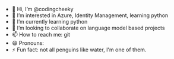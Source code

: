 - 👋 Hi, I’m @codingcheeky
- 👀 I’m interested in Azure, Identity Management, learning python
- 🌱 I’m currently learning python
- 💞️ I’m looking to collaborate on language model based projects
- 📫 How to reach me: git
- 😄 Pronouns: 
- ⚡ Fun fact: not all penguins like water, I'm one of them.

<!---
codingcheeky/codingcheeky is a ✨ special ✨ repository because its `README.md` (this file) appears on your GitHub profile.
You can click the Preview link to take a look at your changes.
--->
